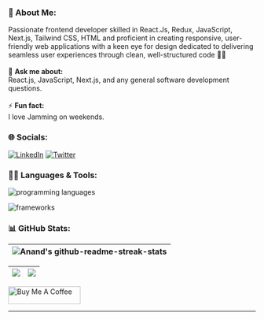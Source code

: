 ### 💫 About Me:
Passionate frontend developer skilled in React.Js, Redux, JavaScript, Next.js, Tailwind CSS, HTML and proficient in creating responsive, user-friendly web applications with a keen eye for design dedicated to delivering seamless user experiences through clean, well-structured code 🧑‍💻 <br><br>💬 **Ask me about:**  <br>React.js, JavaScript, Next.js, and any general software development questions.<br><br>⚡ **Fun fact:**  <br>I love Jamming on weekends.

### 🌐 Socials:
[![LinkedIn](https://img.shields.io/badge/LinkedIn-%230077B5.svg?logo=linkedin&logoColor=white)](https://linkedin.com/in/https://www.linkedin.com/in/anand-gadagin-6a8a96184/) [![Twitter](https://img.shields.io/badge/Twitter-%231DA1F2.svg?logo=Twitter&logoColor=white)](https://twitter.com/Anandsg_)


### 🧑‍💻 Languages & Tools:
<p align="cente">
  <img src="https://skillicons.dev/icons?i=react,nextjs,js,ts,redux,tailwind,jest,sass,bootstrap,materialui" alt="programming languages" />
</p>
<p align="cente">
  <img src="https://skillicons.dev/icons?i=netlify,webpack,babel,github,firebase,vscode,flutter,jenkins,ai,ps" alt="frameworks" />
</p>

### 📊 GitHub Stats:

| ![Anand's github-readme-streak-stats](https://github-readme-streak-stats-kv.vercel.app?user=Anandsg&theme=tokyonight_duo&hide_border=true) |
| --- |


| <a href="https://github.com/Anandsg/github-readme-stats"><img align="center" src="https://github-readme-stats-sigma-five.vercel.app/api?username=Anandsg&show_icons=true&theme=tokyonight&hide_border=true" /></a> | <a href="https://github.com/Anandsg/github-readme-stats"><img align="center" src="https://github-readme-stats-git-masterrstaa-rickstaa.vercel.app/api/top-langs?username=Anandsg&langs_count=8&show_icons=true&locale=en&layout=compact&theme=prussian&hide_border=true"/></a> |
| ------------- | ------------- |

<a href="https://www.buymeacoffee.com/anandsg" target="_blank"><img src="https://cdn.buymeacoffee.com/buttons/v2/default-yellow.png" alt="Buy Me A Coffee" style="height: 36px !important;width: 147px !important;" ></a>

-------


